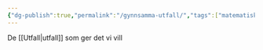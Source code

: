 ```yaml
---
{"dg-publish":true,"permalink":"/gynnsamma-utfall/","tags":["matematiskstatistik"]}
---
```


De [[Utfall\|utfall]] som ger det vi vill
